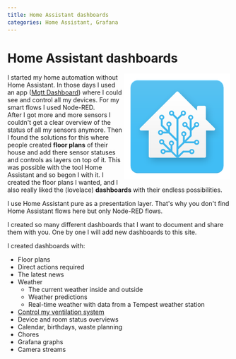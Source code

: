 ```yaml
---
title: Home Assistant dashboards
categories: Home Assistant, Grafana
---
```

# Home Assistant dashboards

<img style="float: right;" src="images/home_assistant_logo.png" alt="Home Assistant logo">

I started my home automation without Home Assistant. In those days I used an app ([Mqtt Dashboard](https://play.google.com/store/apps/details?id=com.app.vetru.mqttdashboard)) where I could see and control all my devices. For my smart flows I used Node-RED.  
After I got more and more sensors I couldn't get a clear overview of the status of all my sensors anymore.
Then I found the solutions for this where people created **floor plans** of their house and add there sensor statuses and controls as layers on top of it. This was possible with the tool Home Assistant and so begon I with it. I created the floor plans I wanted, and I also really liked the (lovelace) **dashboards** with their endless possibilities.

I use Home Assistant pure as a presentation layer. That's why you don't find Home Assistant flows here but only Node-RED flows.

I created so many different dashboards that I want to document and share them with you.
One by one I will add new dashboards to this site.

I created dashboards with:

* Floor plans
* Direct actions required
* The latest news
* Weather
  * The current weather inside and outside
  * Weather predictions
  * Real-time weather with data from a Tempest weather station
* [Control my ventilation system](../esphome/orcon_mechanic_ventilation)
* Device and room status overviews
* Calendar, birthdays, waste planning
* Chores
* Grafana graphs
* Camera streams